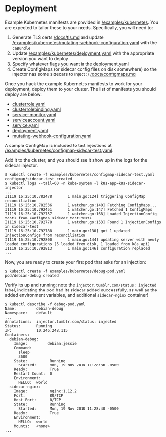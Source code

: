 # Deployment

Example Kubernetes manifests are provided in [/examples/kubernetes](/examples/kubernetes). You are expected to tailor these to your needs. Specifically, you will need to:

1. Generate TLS certs [/docs/tls.md](/docs/tls.md) and update [/examples/kubernetes/mutating-webhook-configuration.yaml](/examples/kubernetes/mutating-webhook-configuration.yaml) with the `caBundle`
2. Update [/examples/kubernetes/deployment.yaml](/examples/kubernetes/deployment.yaml) with the appropriate version you want to deploy
3. Specify whatever flags you want in the deployment.yaml
4. Create ConfigMaps (or sidecar config files on disk somewhere) so the injector has some sidecars to inject :) [/docs/configmaps.md](/docs/configmaps.md)

Once you hack the example Kubernetes manifests to work for your deployment, deploy them to your cluster. The list of manifests you should deploy are below:

* [clusterrole.yaml](/examples/kubernetes/clusterrole.yaml)
* [clusterrolebinding.yaml](/examples/kubernetes/clusterrolebinding.yaml)
* [service-monitor.yaml](/examples/kubernetes/service-monitor.yaml)
* [serviceaccount.yaml](/examples/kubernetes/serviceaccount.yaml)
* [service.yaml](/examples/kubernetes/service.yaml)
* [deployment.yaml](/examples/kubernetes/deployment.yaml)
* [mutating-webhook-configuration.yaml](/examples/kubernetes/mutating-webhook-configuration.yaml)

A sample ConfigMap is included to test injections at [/examples/kubernetes/configmap-sidecar-test.yaml](/examples/kubernetes/configmap-sidecar-test.yaml).

Add it to the cluster, and you should see it show up in the logs for the sidecar injector.

```
$ kubectl create -f examples/kubernetes/configmap-sidecar-test.yaml
configmap/sidecar-test created
$ kubectl logs --tail=60 -n kube-system -l k8s-app=k8s-sidecar-injector
...
I1119 16:25:10.782478       1 main.go:124] triggering ConfigMap reconciliation
I1119 16:25:10.782536       1 watcher.go:140] Fetching ConfigMaps...
I1119 16:25:10.792451       1 watcher.go:147] Fetched 1 ConfigMaps
I1119 16:25:10.792757       1 watcher.go:168] Loaded InjectionConfig test1 from ConfigMap sidecar-test:test1
I1119 16:25:10.792778       1 watcher.go:153] Found 1 InjectionConfigs in sidecar-test
I1119 16:25:10.792788       1 main.go:130] got 1 updated InjectionConfigs from reconciliation
I1119 16:25:10.792800       1 main.go:144] updating server with newly loaded configurations (5 loaded from disk, 1 loaded from k8s api)
I1119 16:25:10.792813       1 main.go:146] configuration replaced
...
```

Now, you are ready to create your first pod that asks for an injection:

```
$ kubectl create -f examples/kubernetes/debug-pod.yaml
pod/debian-debug created
```

Verify its up and running; note the `injector.tumblr.com/status: injected` label, indicating the pod had its sidecar added successfully, as well as the added environment variables, and additional `sidecar-nginx` container!

```
$ kubectl describe -f debug-pod.yaml
Name:         debian-debug
Namespace:    default
...
Annotations:  injector.tumblr.com/status: injected
Status:       Running
IP:           10.246.248.115
Containers:
  debian-debug:
    Image:         debian:jessie
    Command:
      sleep
      3600
    State:          Running
      Started:      Mon, 19 Nov 2018 11:28:36 -0500
    Ready:          True
    Restart Count:  0
    Environment:
      HELLO:  world
  sidecar-nginx:
    Image:          nginx:1.12.2
    Port:           80/TCP
    Host Port:      0/TCP
    State:          Running
      Started:      Mon, 19 Nov 2018 11:28:40 -0500
    Ready:          True
    Environment:
      HELLO:  world
    Mounts:   <none>
...
```


